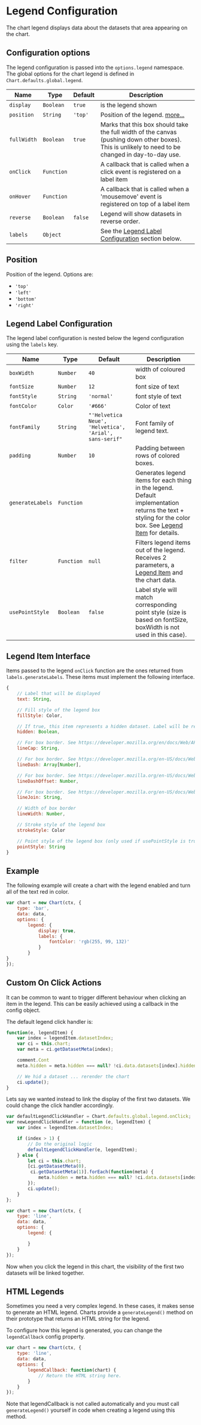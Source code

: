 # Legend Configuration

The chart legend displays data about the datasets that area appearing on the chart.

## Configuration options
The legend configuration is passed into the `options.legend` namespace. The global options for the chart legend is defined in `Chart.defaults.global.legend`.

| Name | Type | Default | Description
| -----| ---- | --------| -----------
| `display` | `Boolean` | `true` | is the legend shown
| `position` | `String` | `'top'` | Position of the legend. [more...](#position)
| `fullWidth` | `Boolean` | `true` | Marks that this box should take the full width of the canvas (pushing down other boxes). This is unlikely to need to be changed in day-to-day use.
| `onClick` | `Function` | | A callback that is called when a click event is registered on a label item
| `onHover` | `Function` | | A callback that is called when a 'mousemove' event is registered on top of a label item
| `reverse` | `Boolean` | `false` | Legend will show datasets in reverse order.
| `labels` | `Object` | | See the [Legend Label Configuration](#legend-label-configuration) section below.

## Position
Position of the legend. Options are:
* `'top'`
* `'left'`
* `'bottom'`
* `'right'`

## Legend Label Configuration

The legend label configuration is nested below the legend configuration using the `labels` key.

| Name | Type | Default | Description
| -----| ---- | --------| -----------
| `boxWidth` | `Number` | `40` | width of coloured box
| `fontSize` | `Number` | `12` | font size of text
| `fontStyle` | `String` | `'normal'` | font style of text
| `fontColor` | `Color` | `'#666'` | Color of text
| `fontFamily` | `String` | `"'Helvetica Neue', 'Helvetica', 'Arial', sans-serif"` | Font family of legend text.
| `padding` | `Number` | `10` | Padding between rows of colored boxes.
| `generateLabels` | `Function` | | Generates legend items for each thing in the legend. Default implementation returns the text + styling for the color box. See [Legend Item](#legend-item-interface) for details.
| `filter` | `Function` | `null` | Filters legend items out of the legend. Receives 2 parameters, a [Legend Item](#legend-item-interface) and the chart data.
| `usePointStyle` | `Boolean` | `false` | Label style will match corresponding point style (size is based on fontSize, boxWidth is not used in this case).

## Legend Item Interface

Items passed to the legend `onClick` function are the ones returned from `labels.generateLabels`. These items must implement the following interface.

```javascript
{
    // Label that will be displayed
    text: String,

    // Fill style of the legend box
    fillStyle: Color,

    // If true, this item represents a hidden dataset. Label will be rendered with a strike-through effect
    hidden: Boolean,

    // For box border. See https://developer.mozilla.org/en/docs/Web/API/CanvasRenderingContext2D/lineCap
    lineCap: String,

    // For box border. See https://developer.mozilla.org/en-US/docs/Web/API/CanvasRenderingContext2D/setLineDash
    lineDash: Array[Number],

    // For box border. See https://developer.mozilla.org/en-US/docs/Web/API/CanvasRenderingContext2D/lineDashOffset
    lineDashOffset: Number,

    // For box border. See https://developer.mozilla.org/en-US/docs/Web/API/CanvasRenderingContext2D/lineJoin
    lineJoin: String,

    // Width of box border
    lineWidth: Number,

    // Stroke style of the legend box
    strokeStyle: Color

    // Point style of the legend box (only used if usePointStyle is true)
    pointStyle: String
}
```

## Example

The following example will create a chart with the legend enabled and turn all of the text red in color.

```javascript
var chart = new Chart(ctx, {
    type: 'bar',
    data: data,
    options: {
        legend: {
            display: true,
            labels: {
                fontColor: 'rgb(255, 99, 132)'
            }
        }
}
});
```

## Custom On Click Actions

It can be common to want to trigger different behaviour when clicking an item in the legend. This can be easily achieved using a callback in the config object.

The default legend click handler is:
```javascript
function(e, legendItem) {
    var index = legendItem.datasetIndex;
    var ci = this.chart;
    var meta = ci.getDatasetMeta(index);

    comment.Cont
    meta.hidden = meta.hidden === null? !ci.data.datasets[index].hidden : null;

    // We hid a dataset ... rerender the chart
    ci.update();
}
```

Lets say we wanted instead to link the display of the first two datasets. We could change the click handler accordingly.

```javascript
var defaultLegendClickHandler = Chart.defaults.global.legend.onClick;
var newLegendClickHandler = function (e, legendItem) {
    var index = legendItem.datasetIndex;

    if (index > 1) {
        // Do the original logic
        defaultLegendClickHandler(e, legendItem);
    } else {
        let ci = this.chart;
        [ci.getDatasetMeta(0),
         ci.getDatasetMeta(1)].forEach(function(meta) {
            meta.hidden = meta.hidden === null? !ci.data.datasets[index].hidden : null;
        });
        ci.update();
    }
};

var chart = new Chart(ctx, {
    type: 'line',
    data: data,
    options: {
        legend: {

        }
    }
});
```

Now when you click the legend in this chart, the visibility of the first two datasets will be linked together.

## HTML Legends

Sometimes you need a very complex legend. In these cases, it makes sense to generate an HTML legend. Charts provide a `generateLegend()` method on their prototype that returns an HTML string for the legend.

To configure how this legend is generated, you can change the `legendCallback` config property.

```javascript
var chart = new Chart(ctx, {
    type: 'line',
    data: data,
    options: {
        legendCallback: function(chart) {
            // Return the HTML string here.
        }
    }
});
```

Note that legendCallback is not called automatically and you must call `generateLegend()` yourself in code when creating a legend using this method.


